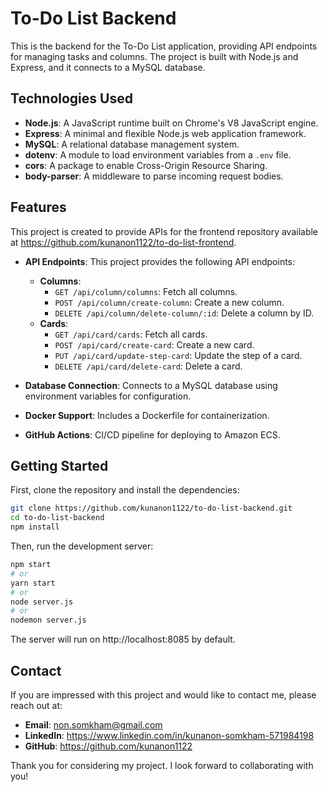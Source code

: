 # To-Do List Backend

This is the backend for the To-Do List application, providing API endpoints for managing tasks and columns. The project is built with Node.js and Express, and it connects to a MySQL database.

## Technologies Used

- **Node.js**: A JavaScript runtime built on Chrome's V8 JavaScript engine.
- **Express**: A minimal and flexible Node.js web application framework.
- **MySQL**: A relational database management system.
- **dotenv**: A module to load environment variables from a `.env` file.
- **cors**: A package to enable Cross-Origin Resource Sharing.
- **body-parser**: A middleware to parse incoming request bodies.

## Features

This project is created to provide APIs for the frontend repository available at https://github.com/kunanon1122/to-do-list-frontend.

- **API Endpoints**: This project provides the following API endpoints:

  - **Columns**:
    - `GET /api/column/columns`: Fetch all columns.
    - `POST /api/column/create-column`: Create a new column.
    - `DELETE /api/column/delete-column/:id`: Delete a column by ID.
  - **Cards**:
    - `GET /api/card/cards`: Fetch all cards.
    - `POST /api/card/create-card`: Create a new card.
    - `PUT /api/card/update-step-card`: Update the step of a card.
    - `DELETE /api/card/delete-card`: Delete a card.

- **Database Connection**: Connects to a MySQL database using environment variables for configuration.
- **Docker Support**: Includes a Dockerfile for containerization.
- **GitHub Actions**: CI/CD pipeline for deploying to Amazon ECS.

## Getting Started

First, clone the repository and install the dependencies:

```bash
git clone https://github.com/kunanon1122/to-do-list-backend.git
cd to-do-list-backend
npm install
```

Then, run the development server:

```bash
npm start
# or
yarn start
# or
node server.js
# or
nodemon server.js
```

The server will run on http://localhost:8085 by default.

## Contact

If you are impressed with this project and would like to contact me, please reach out at:

- **Email**: non.somkham@gmail.com
- **LinkedIn**: https://www.linkedin.com/in/kunanon-somkham-571984198
- **GitHub**: https://github.com/kunanon1122

Thank you for considering my project. I look forward to collaborating with you!
